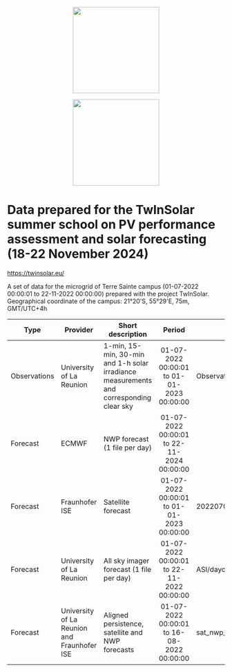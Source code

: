 <a href='https://twinsolar.eu/'><p align="center"><img src="https://twinsolar.eu/wp-content/uploads/2023/03/logo_twinsolar_seul.png" width="200"></p></a>
<p align="center"><img src="https://twinsolar.eu/wp-content/uploads/2023/03/EN_FundedbytheEU_RGB_POS.png" width="200"></p>

# Data prepared for the TwInSolar summer school on PV performance assessment and solar forecasting (18-22 November 2024)

<a href='https://twinsolar.eu/'>https://twinsolar.eu/</a>

A set of data for the  microgrid of Terre Sainte campus (01-07-2022 00:00:01 to 22-11-2022 00:00:00) prepared with the project TwInSolar. Geographical coordinate of the campus: 21°20'S, 55°29'E, 75m, GMT/UTC+4h

|Type|Provider|Short description|Period|File name|
|----|--------|-----------------|:----:|---------|
|Observations|University of La Reunion|1-min, 15-min, 30-min and 1-h solar irradiance measurements and corresponding clear sky|01-07-2022 00:00:01 to 01-01-2023 00:00:00|Observations/IRRAD_timestep.txt|
|Forecast|ECMWF|NWP forecast (1 file per day)|01-07-2022 00:00:01 to 22-11-2024 00:00:00| |
|Forecast|Fraunhofer ISE|Satellite forecast|01-07-2022 00:00:01 to 01-01-2023 00:00:00|20220701_20230101_sat_irrad_forecasts.nc|
|Forecast|University of La Reunion|All sky imager forecast (1 file per day)|01-07-2022 00:00:01 to 22-11-2022 00:00:00|ASI/dayofyear_ASI_irradiance_forecasts.nc|
|Forecast|University of La Reunion and Fraunhofer ISE|Aligned persistence, satellite and NWP forecasts|01-07-2022 00:00:01 to 16-08-2022 00:00:00|sat_nwp_pers_aligned_temp.nc|
